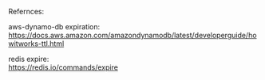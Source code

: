 Refernces: </br>

aws-dynamo-db expiration: </br>
https://docs.aws.amazon.com/amazondynamodb/latest/developerguide/howitworks-ttl.html </br>

redis expire: </br>
https://redis.io/commands/expire </br>
 